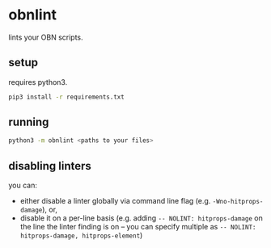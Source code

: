 # obnlint

lints your OBN scripts.

## setup

requires python3.

```sh
pip3 install -r requirements.txt
```

## running

```sh
python3 -m obnlint <paths to your files>
```

## disabling linters

you can:

-   either disable a linter globally via command line flag (e.g. `-Wno-hitprops-damage`), or,
-   disable it on a per-line basis (e.g. adding `-- NOLINT: hitprops-damage` on the line the linter finding is on – you can specify multiple as `-- NOLINT: hitprops-damage, hitprops-element`)
